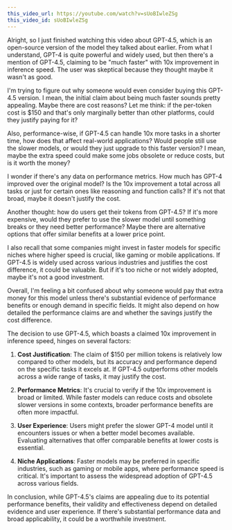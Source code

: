 ```yaml
---
this_video_url: https://youtube.com/watch?v=sUoBIwleZSg
this_video_id: sUoBIwleZSg
---
```

<think>
Alright, so I just finished watching this video about GPT-4.5, which is an open-source version of the model they talked about earlier. From what I understand, GPT-4 is quite powerful and widely used, but then there's a mention of GPT-4.5, claiming to be "much faster" with 10x improvement in inference speed. The user was skeptical because they thought maybe it wasn't as good.

I'm trying to figure out why someone would even consider buying this GPT-4.5 version. I mean, the initial claim about being much faster sounds pretty appealing. Maybe there are cost reasons? Let me think: if the per-token cost is $150 and that's only marginally better than other platforms, could they justify paying for it?

Also, performance-wise, if GPT-4.5 can handle 10x more tasks in a shorter time, how does that affect real-world applications? Would people still use the slower models, or would they just upgrade to this faster version? I mean, maybe the extra speed could make some jobs obsolete or reduce costs, but is it worth the money?

I wonder if there's any data on performance metrics. How much has GPT-4 improved over the original model? Is the 10x improvement a total across all tasks or just for certain ones like reasoning and function calls? If it's not that broad, maybe it doesn't justify the cost.

Another thought: how do users get their tokens from GPT-4.5? If it's more expensive, would they prefer to use the slower model until something breaks or they need better performance? Maybe there are alternative options that offer similar benefits at a lower price point.

I also recall that some companies might invest in faster models for specific niches where higher speed is crucial, like gaming or mobile applications. If GPT-4.5 is widely used across various industries and justifies the cost difference, it could be valuable. But if it's too niche or not widely adopted, maybe it's not a good investment.

Overall, I'm feeling a bit confused about why someone would pay that extra money for this model unless there's substantial evidence of performance benefits or enough demand in specific fields. It might also depend on how detailed the performance claims are and whether the savings justify the cost difference.
</think>

The decision to use GPT-4.5, which boasts a claimed 10x improvement in inference speed, hinges on several factors:

1. **Cost Justification**: The claim of $150 per million tokens is relatively low compared to other models, but its accuracy and performance depend on the specific tasks it excels at. If GPT-4.5 outperforms other models across a wide range of tasks, it may justify the cost.

2. **Performance Metrics**: It's crucial to verify if the 10x improvement is broad or limited. While faster models can reduce costs and obsolete slower versions in some contexts, broader performance benefits are often more impactful.

3. **User Experience**: Users might prefer the slower GPT-4 model until it encounters issues or when a better model becomes available. Evaluating alternatives that offer comparable benefits at lower costs is essential.

4. **Niche Applications**: Faster models may be preferred in specific industries, such as gaming or mobile apps, where performance speed is critical. It's important to assess the widespread adoption of GPT-4.5 across various fields.

In conclusion, while GPT-4.5's claims are appealing due to its potential performance benefits, their validity and effectiveness depend on detailed evidence and user experience. If there's substantial performance data and broad applicability, it could be a worthwhile investment.
